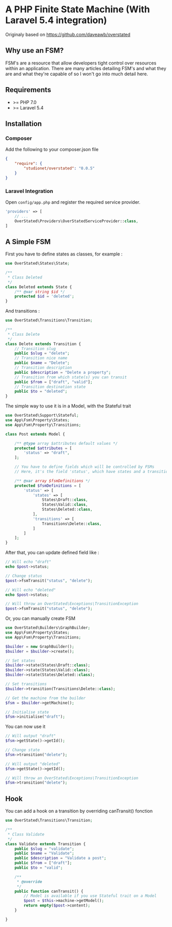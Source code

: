 A PHP Finite State Machine (With Laravel 5.4 integration)
==========================

Originaly based on https://github.com/daveawb/overstated

## Why use an FSM?
FSM's are a resource that allow developers tight control over resources within an application. There are many
articles detailing FSM's and what they are and what they're capable of so I won't go into much detail here.

## Requirements
- \>= PHP 7.0
- \>= Laravel 5.4

## Installation
### Composer
Add the following to your composer.json file

````json
{
    "require": {
        "studionet/overstated": "0.0.5"
    }
}
````

### Laravel Integration
Open `config/app.php` and register the required service provider.

```php
'providers' => [
    // ...
    OverStated\Providers\OverStatedServiceProvider::class,
]
```

## A Simple FSM

First you have to define states as classes, for example :

````php
use OverStated\States\State;

/**
 * Class Deleted
 */
class Deleted extends State {
	/** @var string $id */
	protected $id = 'deleted';
}
````

And transitions :

````php
use OverStated\Transitions\Transition;

/**
 * Class Delete
 */
class Delete extends Transition {
	// Transition slug
	public $slug = "delete";
	// Transition nice name
	public $name = "Delete";
	// Transition description
	public $description = "Delete a property";
	// Transition from which state(s) you can transit
	public $from = ["draft", "valid"];
	// Transition destination state
	public $to = "deleted";
}
````

The simple way to use it is in a Model, with the Stateful trait

````php
use OverStated\Support\Stateful;
use App\Fsm\Property\States;
use App\Fsm\Property\Transitions;

class Post extends Model {

	/** @type array $attributes default values */
	protected $attributes = [
		'status' => "draft",
	];

	// You have to define fields which will be controlled by FSMs
	// Here, it's the field 'status', which have states and a transition

	/** @var array $fsmDefinitions */
	protected $fsmDefinitions = [
		'status' => [
			'states' => [
				States\Draft::class,
				States\Valid::class,
				States\Deleted::class,
			],
			'transitions' => [
				Transitions\Delete::class,
			]
		]
	];
}
````

After that, you can update defined field like :
````php
// Will echo "draft"
echo $post->status;

// Change status
$post->fsmTransit("status", "delete");

// Will echo "deleted"
echo $post->status;

// Will throw an OverStated\Exceptions\TransitionException
$post->fsmTransit("status", "delete");
````


Or, you can manually create FSM

````php
use OverStated\Builders\GraphBuilder;
use App\Fsm\Property\States;
use App\Fsm\Property\Transitions;

$builder = new GraphBuilder();
$builder = $builder->create();

// Set states
$builder->state(States\Draft::class);
$builder->state(States\Valid::class);
$builder->state(States\Deleted::class);

// Set transitions
$builder->transition(Transitions\Delete::class);

// Get the machine from the builder
$fsm = $builder->getMachine();

// Initialise state
$fsm->initialise("draft");
````

You can now use it

````php
// Will output "draft"
$fsm->getState()->getId();

// Change state
$fsm->transition("delete");

// Will output "deleted"
$fsm->getState()->getId();

// Will throw an OverStated\Exceptions\TransitionException
$fsm->transition("delete");
````

## Hook
You can add a hook on a transition by overriding canTransit() fonction

````php
use OverStated\Transitions\Transition;

/**
 * Class Validate
 */
class Validate extends Transition {
	public $slug = "validate";
	public $name = "Validate";
	public $description = "Validate a post";
	public $from = ["draft"];
	public $to = "valid";

	/**
	 * @override
	 */
	public function canTransit() {
		// Model is available if you use Stateful trait on a Model
		$post = $this->machine->getModel();
		return empty($post->content);
	}

}
````